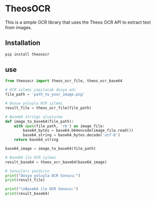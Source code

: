 # TheosOCR

This is a simple OCR library that uses the Theos OCR API to extract text from images.

## Installation

```bash
pip install theosocr
```
## use 
```python
from theosocr import theos_ocr_file, theos_ocr_base64

# OCR işlemi yapılacak dosya adı
file_path = 'path_to_your_image.png'

# Dosya yoluyla OCR işlemi
result_file = theos_ocr_file(file_path)

# Base64 stringi oluşturma
def image_to_base64(file_path):
    with open(file_path, 'rb') as image_file:
        base64_bytes = base64.b64encode(image_file.read())
        base64_string = base64_bytes.decode('utf-8')
    return base64_string

base64_image = image_to_base64(file_path)

# Base64 ile OCR işlemi
result_base64 = theos_ocr_base64(base64_image)

# Sonuçları yazdırın
print("Dosya yoluyla OCR Sonucu:")
print(result_file)

print("\nBase64 ile OCR Sonucu:")
print(result_base64)
```
